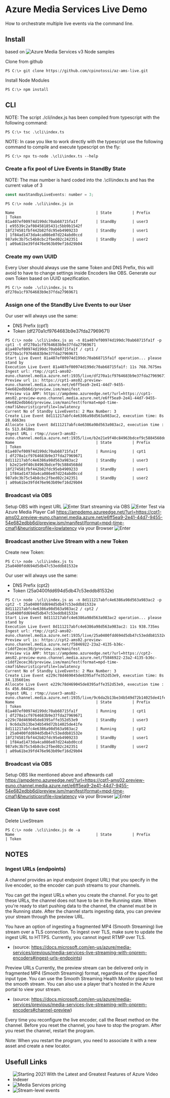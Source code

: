 # Azure Media Services Live Demo

How to orchestrate multiple live events via the command line.

## Install

based on ![Azure Media Services v3 Node samples](https://github.com/Azure-Samples/media-services-v3-node-tutorials)

Clone from github

~~~~pwsh
PS C:\> git clone https://github.com/cpinotossi/az-ams-live.git
~~~~

Install Node Modules

~~~~pwsh
PS C:\> npm install
~~~~

## CLI

NOTE: The script ./cli/index.js has been compiled from typescript with the following command:

~~~~pwsh
PS C:\> tsc .\cli\index.ts
~~~~

NOTE: In case you like to work directly with the typescript use the following command to compile and execute typescript on the fly:

~~~~pwsh
PS C:\> npx ts-node .\cli\index.ts --help
~~~~

### Create a fix pool of Live Events in StandBy State

NOTE: The max number is hard coded into the .\cli\index.ts and has the current value of 3

~~~~javascript
const maxStandbyLiveEvents: number = 3;
~~~~

~~~~pwsh
PS C:\> node .\cli\index.js in

Name                                    | State         | Prefix        | Token
81a407ef00974d199dc70ab68715fa1f        | StandBy       | user3         | e95539c2af08458185431c5bb9b1542f
18f274581fbf442b82fdc95eb4909233        | StandBy       | user1         | 1f84ad1473da4ca086e07d224abd0ccd
987a9c3b75c54b8cbc2fbed02c242351        | StandBy       | user2         | a09a61be39fd476e963b09ef16d29b04
~~~~

### Create my own UUID

Every User should always use the same Token and DNS Prefix, this will avoid to have to change settings inside Encoders like OBS.
Generate our own Token based on UUID spezification.

~~~~pwsh
PS C:\> node .\cli\index.js ts
df270a1cf9764683b9e37fda27969671
~~~~

### Assign one of the StandBy Live Events to our User

Our user will always use the same:

- DNS Prefix (cpt1)
- Token (df270a1cf9764683b9e37fda27969671)

~~~~pwsh
PS C:\> node .\cli\index.js as -n 81a407ef00974d199dc70ab68715fa1f -p cpt1 -t df270a1cf9764683b9e37fda27969671   
81a407ef00974d199dc70ab68715fa1f / cpt1 / df270a1cf9764683b9e37fda27969671
Start Live Event 81a407ef00974d199dc70ab68715fa1f operation... please stand by
Execution Live Event 81a407ef00974d199dc70ab68715fa1f: 11s 768.7675ms
Ingest url: rtmp://cpt1-ams02-euno.channel.media.azure.net:1935/live/df270a1cf9764683b9e37fda27969671
Preview url is: https://cpt1-ams02.preview-euno.channel.media.azure.net/e6ff5ea9-2e41-44d7-9455-54e682edbb6d/preview.ism/manifest
Preview via AMP: https://ampdemo.azureedge.net/?url=https://cpt1-ams02.preview-euno.channel.media.azure.net/e6ff5ea9-2e41-44d7-9455-54e682edbb6d/preview.ism/manifest(format=mpd-time-cmaf)&heuristicprofile=lowlatency
Current No of Standby LiveEvents: 2 Max Number: 3
Create Live Event 8d111217abfc4e6386a98d563a983ac2, execution time: 8s 28.6663ms
Allocate Live Event 8d111217abfc4e6386a98d563a983ac2, execution time : 6s 513.8418ms
Ingest URL : rtmp://user3-ams02-euno.channel.media.azure.net:1935/live/b2e21e9f40c84963bdcef9c5884568dd
Name                                    | State         | Prefix        | Token
81a407ef00974d199dc70ab68715fa1f        | Running       | cpt1          | df270a1cf9764683b9e37fda27969671
8d111217abfc4e6386a98d563a983ac2        | StandBy       | user3         | b2e21e9f40c84963bdcef9c5884568dd
18f274581fbf442b82fdc95eb4909233        | StandBy       | user1         | 1f84ad1473da4ca086e07d224abd0ccd
987a9c3b75c54b8cbc2fbed02c242351        | StandBy       | user2         | a09a61be39fd476e963b09ef16d29b04
~~~~

### Broadcast via OBS

Setup OBS with ingest URL
![Enter](/images/az.ams.live.001.png)
Start streaming via OBS
![Enter](/images/az.ams.live.002.png)
Test via Azure Media Player
Call https://ampdemo.azureedge.net/?url=https://cpt1-ams02.preview-euno.channel.media.azure.net/e6ff5ea9-2e41-44d7-9455-54e682edbb6d/preview.ism/manifest(format=mpd-time-cmaf)&heuristicprofile=lowlatency via your Browser
![Enter](/images/az.ams.live.003.png)

### Broadcast another Live Stream with a new Token

Create new Token:

~~~~pwsh
PS C:\> node .\cli\index.js ts
25a0400fdd694d5db47c53eddb81532e
~~~~

Our user will always use the same:

- DNS Prefix (cpt2)
- Token (25a0400fdd694d5db47c53eddb81532e)

~~~~pwsh
PS C:\> node .\cli\index.js as -n 8d111217abfc4e6386a98d563a983ac2 -p cpt2 -t 25a0400fdd694d5db47c53eddb81532e
8d111217abfc4e6386a98d563a983ac2 / cpt2 / 25a0400fdd694d5db47c53eddb81532e
Start Live Event 8d111217abfc4e6386a98d563a983ac2 operation... please stand by
Execution Live Event 8d111217abfc4e6386a98d563a983ac2: 11s 938.735ms
Ingest url: rtmp://cpt2-ams02-euno.channel.media.azure.net:1935/live/25a0400fdd694d5db47c53eddb81532e
Preview url is: https://cpt2-ams02.preview-euno.channel.media.azure.net/f5846922-23a2-4135-b36c-c1ddf2ecec30/preview.ism/manifest
Preview via AMP: https://ampdemo.azureedge.net/?url=https://cpt2-ams02.preview-euno.channel.media.azure.net/f5846922-23a2-4135-b36c-c1ddf2ecec30/preview.ism/manifest(format=mpd-time-cmaf)&heuristicprofile=lowlatency
Current No of Standby LiveEvents: 2 Max Number: 3
Create Live Event e229c78d469045de8395affe352d53e9, execution time: 8s 34.135601ms
Allocate Live Event e229c78d469045de8395affe352d53e9, execution time : 6s 456.0441ms
Ingest URL : rtmp://user3-ams02-euno.channel.media.azure.net:1935/live/9c6da2b13be34b549d72b14025de41fe
Name                                    | State         | Prefix        | Token
81a407ef00974d199dc70ab68715fa1f        | Running       | cpt1          | df270a1cf9764683b9e37fda27969671
e229c78d469045de8395affe352d53e9        | StandBy       | user3         | 9c6da2b13be34b549d72b14025de41fe
8d111217abfc4e6386a98d563a983ac2        | Running       | cpt2          | 25a0400fdd694d5db47c53eddb81532e
18f274581fbf442b82fdc95eb4909233        | StandBy       | user1         | 1f84ad1473da4ca086e07d224abd0ccd
987a9c3b75c54b8cbc2fbed02c242351        | StandBy       | user2         | a09a61be39fd476e963b09ef16d29b04
~~~~

### Broadcast via OBS

Setup OBS like mentioned above and aftewards call https://ampdemo.azureedge.net/?url=https://cpt1-ams02.preview-euno.channel.media.azure.net/e6ff5ea9-2e41-44d7-9455-54e682edbb6d/preview.ism/manifest(format=mpd-time-cmaf)&heuristicprofile=lowlatency via your Browser
![Enter](/images/az.ams.live.004.png)

### Clean Up to save cost

Delete LiveStream

~~~~pwsh
PS C:\> node .\cli\index.js de -a
Name                                    | State         | Prefix        | Token
~~~~

## NOTES

### Ingest URLs (endpoints)

A channel provides an input endpoint (ingest URL) that you specify in the live encoder, so the encoder can push streams to your channels.

You can get the ingest URLs when you create the channel. For you to get these URLs, the channel does not have to be in the Running state. When you're ready to start pushing data to the channel, the channel must be in the Running state. After the channel starts ingesting data, you can preview your stream through the preview URL.

You have an option of ingesting a fragmented MP4 (Smooth Streaming) live stream over a TLS connection. To ingest over TLS, make sure to update the ingest URL to HTTPS. Currently, you cannot ingest RTMP over TLS.

- (source: https://docs.microsoft.com/en-us/azure/media-services/previous/media-services-live-streaming-with-onprem-encoders#ingest-urls-endpoints)

Preview URLs
Currently, the preview stream can be delivered only in fragmented MP4 (Smooth Streaming) format, regardless of the specified input type. You can use the Smooth Streaming Health Monitor player to test the smooth stream. You can also use a player that's hosted in the Azure portal to view your stream.

- (source: https://docs.microsoft.com/en-us/azure/media-services/previous/media-services-live-streaming-with-onprem-encoders#channel-preview)

Every time you reconfigure the live encoder, call the Reset method on the channel. Before you reset the channel, you have to stop the program. After you reset the channel, restart the program.

Note: When you restart the program, you need to associate it with a new asset and create a new locator.

## Usefull Links

- ![Starting 2021 With the Latest and Greatest Features of Azure Video Indexer](https://techcommunity.microsoft.com/t5/azure-media-services/starting-2021-with-the-latest-and-greatest-features-of-azure/ba-p/2179152)
- ![Media Services pricing](https://azure.microsoft.com/en-us/pricing/details/media-services/)
- ![Stream-level events](https://docs.microsoft.com/en-us/azure/media-services/latest/monitoring/media-services-event-schemas#stream-level-events)